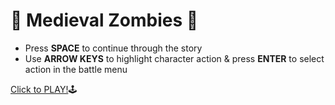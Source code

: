 
# :european_castle: Medieval Zombies :european_castle:

* Press **SPACE** to continue through the story
* Use **ARROW KEYS** to highlight character action & press **ENTER** to select action in the battle menu


[Click to PLAY!](https://protected-sierra-25451.herokuapp.com/):joystick: 

